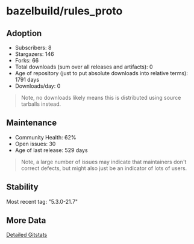 # bazelbuild/rules_proto

## Adoption

- Subscribers: 8
- Stargazers: 146
- Forks: 66
- Total downloads (sum over all releases and artifacts): 0
- Age of repository (just to put absolute downloads into relative terms): 1791 days
- Downloads/day: 0

> Note, no downloads likely means this is distributed using source tarballs instead.

## Maintenance

- Community Health: 62%
- Open issues: 30
- Age of last release: 529 days

> Note, a large number of issues may indicate that maintainers don't correct defects, but might also
> just be an indicator of lots of users.

## Stability

Most recent tag: "5.3.0-21.7"

## More Data

[Detailed Gitstats](/bazel-catalog/gitstats/bazelbuild/rules_proto)

